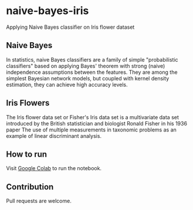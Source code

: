 # naive-bayes-iris
Applying Naive Bayes classifier on Iris flower dataset

## Naive Bayes
In statistics, naive Bayes classifiers are a family of simple "probabilistic classifiers" based on applying Bayes' theorem with strong (naive) independence assumptions between the features. They are among the simplest Bayesian network models, but coupled with kernel density estimation, they can achieve high accuracy levels.

## Iris Flowers
The Iris flower data set or Fisher's Iris data set is a multivariate data set introduced by the British statistician and biologist Ronald Fisher in his 1936 paper The use of multiple measurements in taxonomic problems as an example of linear discriminant analysis.

## How to run
Visit [Google Colab](https://colab.research.google.com/drive/1CrgWKSTo2WpPfkRvoS1BP4XXcqIrK4dj?usp=sharing) to run the notebook.

## Contribution
Pull requests are welcome.
